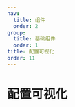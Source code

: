 ```yaml
---
nav:
  title: 组件
  order: 2
group:
  title: 基础组件
  order: 1
title: 配置可视化
order: 11
---
```


# 配置可视化

<code src="../../src/config/index.jsx"></code>
